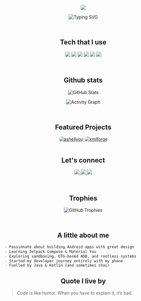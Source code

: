 <p align="center">
  <img src="https://capsule-render.vercel.app/api?type=waving&height=300&color=gradient&text=Hey,%20I'm%20Hridayan&animation=fadeIn&desc=Android%20app%20developer%20|%20UI%20designer&descAlign=50&descAlignY=55&fontAlignY=35" />
</p>

<p align="center">
  <img src="https://readme-typing-svg.demolab.com?font=Fira+Code&size=22&pause=1000&center=true&vCenter=true&width=500&lines=Just+a+guy+who+loves+apps+%26+design;Crafting+Android+apps;Mastering+Jetpack+Compose+bit+by+bit;Designing+with+Material+You;Building+one+app+at+a+time" alt="Typing SVG">
</p>

</br>

<h2 align="center">Tech that I use</h2>

<p align="center">
  <img src="https://img.shields.io/badge/Java-%23ED8B00.svg?style=for-the-badge&logo=java&logoColor=white"/>
  <img src="https://img.shields.io/badge/Kotlin-%230095D5.svg?style=for-the-badge&logo=kotlin&logoColor=white"/>
  <img src="https://img.shields.io/badge/Android-%233DDC84.svg?style=for-the-badge&logo=android&logoColor=white"/>
  <img src="https://img.shields.io/badge/Jetpack%20Compose-%23007ACC.svg?style=for-the-badge&logo=jetpackcompose&logoColor=white"/>
  <img src="https://img.shields.io/badge/Material%20Design-757575?style=for-the-badge&logo=material-design&logoColor=white"/>
  <img src="https://img.shields.io/badge/GitHub-%23121011.svg?style=for-the-badge&logo=github&logoColor=white"/>
</p>

</br>

<h2 align="center">Github stats</h2>

<p align="center">
  <picture>
    <source 
      srcset="https://github-readme-stats.vercel.app/api?username=dp-hridayan&show_icons=true&hide_border=true&bg_color=0D1117&title_color=90CAF9&text_color=64B5F6&icon_color=CE93D8"
      media="(prefers-color-scheme: dark)" />
    <source 
      srcset="https://github-readme-stats.vercel.app/api?username=dp-hridayan&show_icons=true&hide_border=true&bg_color=E3F2FD&title_color=0D47A1&text_color=1565C0&icon_color=8E24AA"
      media="(prefers-color-scheme: light)" />
    <img 
      src="https://github-readme-stats.vercel.app/api?username=dp-hridayan&show_icons=true&hide_border=true&bg_color=E3F2FD&title_color=0D47A1&text_color=1565C0&icon_color=8E24AA" 
      alt="GitHub Stats" />
  </picture>
</p>

<p align="center">
  <picture>
    <source 
      srcset="https://github-readme-activity-graph.vercel.app/graph?username=dp-hridayan&hide_border=true&area_color=388E3C&line=66BB6A&point=81C784&color=C8E6C9&bg_color=1B1F1B"
      media="(prefers-color-scheme: dark)" />
    <source 
      srcset="https://github-readme-activity-graph.vercel.app/graph?username=dp-hridayan&hide_border=true&area_color=A5D6A7&line=A5D6A7&point=66BB6A&color=1B5E20&bg_color=E8F5E9"
      media="(prefers-color-scheme: light)" />
    <img 
      src="https://github-readme-activity-graph.vercel.app/graph?username=dp-hridayan&hide_border=true&area_color=A5D6A7&line=A5D6A7&point=66BB6A&color=1B5E20&bg_color=E8F5E9" 
      alt="Activity Graph" />
  </picture>
</p>

</br>

<h2 align="center">Featured Projects</h2>

<p align="center">

  <!-- Ashellyou Card -->
<a href="https://github.com/dp-hridayan/ashellyou">
  <picture>
    <source 
      media="(prefers-color-scheme: dark)" 
      srcset="https://github-readme-stats.vercel.app/api/pin/?username=dp-hridayan&repo=ashellyou&hide_border=true&bg_color=0D1117&title_color=90CAF9&text_color=64B5F6&icon_color=CE93D8" />
    <source 
      media="(prefers-color-scheme: light)" 
      srcset="https://github-readme-stats.vercel.app/api/pin/?username=dp-hridayan&repo=ashellyou&hide_border=true&bg_color=E3F2FD&title_color=0D47A1&text_color=1565C0&icon_color=8E24AA" />
    <img 
      src="https://github-readme-stats.vercel.app/api/pin/?username=dp-hridayan&repo=ashellyou&hide_border=true&bg_color=E3F2FD&title_color=0D47A1&text_color=1565C0&icon_color=8E24AA"
      alt="ashellyou"
      style="border-radius:25px;" />
  </picture>
</a>

  <!-- XMLForge Card -->
 <a href="https://github.com/dp-hridayan/xmlforge">
  <picture>
    <source 
      media="(prefers-color-scheme: dark)" 
      srcset="https://github-readme-stats.vercel.app/api/pin/?username=dp-hridayan&repo=xmlforge&hide_border=true&bg_color=0D1117&title_color=90CAF9&text_color=64B5F6&icon_color=CE93D8" />
    <source 
      media="(prefers-color-scheme: light)" 
      srcset="https://github-readme-stats.vercel.app/api/pin/?username=dp-hridayan&repo=xmlforge&hide_border=true&bg_color=E3F2FD&title_color=0D47A1&text_color=1565C0&icon_color=8E24AA" />
    <img 
      src="https://github-readme-stats.vercel.app/api/pin/?username=dp-hridayan&repo=xmlforge&hide_border=true&bg_color=E3F2FD&title_color=0D47A1&text_color=1565C0&icon_color=8E24AA"
      alt="xmlforge"
      style="border-radius:25px;" />
  </picture>
</a>

</br>
</br>

<h2 align="center">Let's connect</h2>

<p align="center">
  <a href="https://t.me/hridayan">
    <img src="https://img.shields.io/badge/Telegram-@hridayan-2CA5E0?style=for-the-badge&logo=telegram&logoColor=white"/>
  </a>
  <a href="https://linkedin.com/in/dp-hridayan-36a087296">
    <img src="https://img.shields.io/badge/LinkedIn-dp--hridayan-%230077B5.svg?style=for-the-badge&logo=linkedin&logoColor=white"/>
  </a>
  <a href="mailto:hridayanofficial@gmail.com">
    <img src="https://img.shields.io/badge/Email-hridayanofficial@gmail.com-D14836?style=for-the-badge&logo=gmail&logoColor=white"/>
  </a>
</p>

</br>

<h2 align="center">Trophies</h2>

<p align="center">
  <picture>
    <source 
      srcset="https://github-profile-trophy.vercel.app/?username=dp-hridayan&theme=tokyonight&no-frame=true&row=1&column=6"
      media="(prefers-color-scheme: dark)" />
    <source 
      srcset="https://github-profile-trophy.vercel.app/?username=dp-hridayan&theme=flat&no-frame=true&row=1&column=6"
      media="(prefers-color-scheme: light)" />
    <img 
      src="https://github-profile-trophy.vercel.app/?username=dp-hridayan&theme=flat&no-frame=true&row=1&column=6" 
      alt="GitHub Trophies" />
  </picture>
</p>

</br>

<h2 align="center">A little about me</h2>

```md
- Passionate about building Android apps with great design
- Learning Jetpack Compose & Material You
- Exploring sandboxing, OTG-based ADB, and rootless systems
- Started my developer journey entirely with my phone
- Fuelled by Java & Kotlin (and sometimes chai)
```

<h2 align="center">Quote I live by</h2>

> Code is like humor. When you have to explain it, it’s bad.

